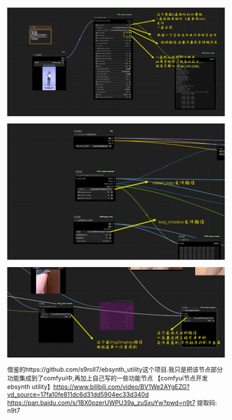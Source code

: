 

![Snipaste_2024-10-13_15-51-56.png](.\sample\Snipaste_2024-10-13_15-51-56.png)



![Snipaste_2024-10-13_16-14-48.png](.\sample\Snipaste_2024-10-13_16-14-48.png)

![Snipaste_2024-10-13_16-17-03.png](.\sample\Snipaste_2024-10-13_16-17-03.png)

借鉴的https://github.com/s9roll7/ebsynth_utility这个项目.我只是把该节点部分功能集成到了comfyui中,再加上自己写的一些功能节点
【comfyui节点开发ebsynth utility】https://www.bilibili.com/video/BV1We2AYgEZG?vd_source=17fa10fe811dc6d31dd5904ec33d340d
https://pan.baidu.com/s/1BX0pzerUWPU39a_zuSxuYw?pwd=n9t7 提取码: n9t7
